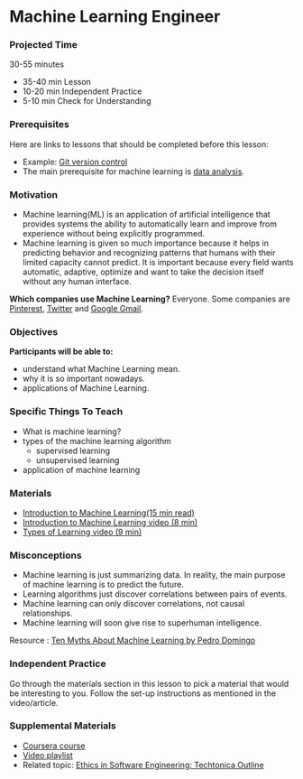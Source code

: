 # Machine Learning Engineer

### Projected Time

30-55 minutes
- 35-40 min Lesson
- 10-20 min Independent Practice
- 5-10 min Check for Understanding

### Prerequisites

Here are links to lessons that should be completed before this lesson:

- Example: [Git version control](version-control/git-version-control/git-version-control.md)
- The main prerequisite for machine learning is [data analysis](https://github.com/Techtonica/curriculum/blob/master/roles-in-tech/data-science.md).

### Motivation

- Machine learning(ML) is an application of artificial intelligence that provides systems the ability to automatically learn and improve from experience without being explicitly programmed.
- Machine learning is given so much importance because it helps in predicting behavior and recognizing patterns that humans with their limited capacity cannot predict. It is important because every field wants automatic, adaptive, optimize and want to take the decision itself without any human interface.

**Which companies use Machine Learning?** Everyone.  Some companies are [Pinterest](https://www.pinterest.com/), [Twitter](http://www.twitter.com/) and [Google Gmail](https://www.gmail.com).

### Objectives

**Participants will be able to:**

- understand what Machine Learning mean.
- why it is so important nowadays.
- applications of Machine Learning.

### Specific Things To Teach

- What is machine learning?
- types of the machine learning algorithm
    - supervised learning 
    - unsupervised learning
- application of machine learning

### Materials

- [Introduction to Machine Learning(15 min read)](https://medium.com/@ageitgey/machine-learning-is-fun-80ea3ec3c471)
- [Introduction to Machine Learning video (8 min)](https://www.youtube.com/watch?v=ukzFI9rgwfU&t=10s)
- [Types of Learning video (9 min)](https://www.youtube.com/watch?v=kE5QZ8G_78c)

### Misconceptions
- Machine learning is just summarizing data. In reality, the main purpose of machine learning is to predict the future.
- Learning algorithms just discover correlations between pairs of events.
- Machine learning can only discover correlations, not causal relationships.
- Machine learning will soon give rise to superhuman intelligence. 

Resource : [Ten Myths About Machine Learning  by Pedro Domingo](https://medium.com/@pedromdd/ten-myths-about-machine-learning-d888b48334a3)

### Independent Practice

Go through the materials section in this lesson to pick a material that would be interesting to you. Follow the set-up instructions as mentioned in the video/article.

### Supplemental Materials
- [Coursera course](https://www.coursera.org/learn/machine-learning)
- [Video playlist](https://www.youtube.com/watch?v=PPLop4L2eGk&list=PLLssT5z_DsK-h9vYZkQkYNWcItqhlRJLN)
- Related topic: [Ethics in Software Engineering: Techtonica Outline](https://github.com/Techtonica/curriculum/blob/master/ethics/ethics.md)
